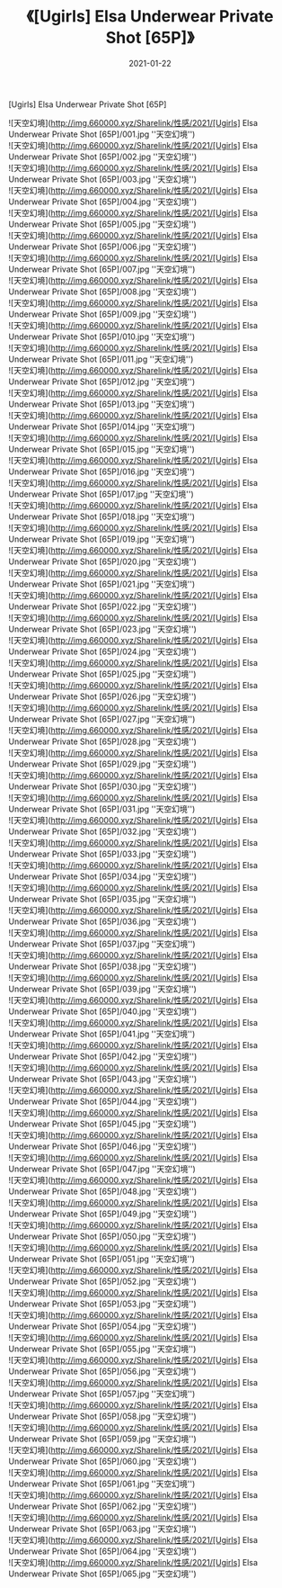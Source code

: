 ﻿---
layout: post
title:  《[Ugirls] Elsa Underwear Private Shot [65P]》
date:   2021-01-22
img: http://img.660000.xyz/Sharelink/性感/2021/[Ugirls] Elsa Underwear Private Shot [65P]/000.jpg
categories: [美女, 性感, 泳衣]
---

[Ugirls] Elsa Underwear Private Shot [65P]



![天空幻境](http://img.660000.xyz/Sharelink/性感/2021/[Ugirls] Elsa Underwear Private Shot [65P]/001.jpg ''天空幻境'') <br>
![天空幻境](http://img.660000.xyz/Sharelink/性感/2021/[Ugirls] Elsa Underwear Private Shot [65P]/002.jpg ''天空幻境'') <br>
![天空幻境](http://img.660000.xyz/Sharelink/性感/2021/[Ugirls] Elsa Underwear Private Shot [65P]/003.jpg ''天空幻境'') <br>
![天空幻境](http://img.660000.xyz/Sharelink/性感/2021/[Ugirls] Elsa Underwear Private Shot [65P]/004.jpg ''天空幻境'') <br>
![天空幻境](http://img.660000.xyz/Sharelink/性感/2021/[Ugirls] Elsa Underwear Private Shot [65P]/005.jpg ''天空幻境'') <br>
![天空幻境](http://img.660000.xyz/Sharelink/性感/2021/[Ugirls] Elsa Underwear Private Shot [65P]/006.jpg ''天空幻境'') <br>
![天空幻境](http://img.660000.xyz/Sharelink/性感/2021/[Ugirls] Elsa Underwear Private Shot [65P]/007.jpg ''天空幻境'') <br>
![天空幻境](http://img.660000.xyz/Sharelink/性感/2021/[Ugirls] Elsa Underwear Private Shot [65P]/008.jpg ''天空幻境'') <br>
![天空幻境](http://img.660000.xyz/Sharelink/性感/2021/[Ugirls] Elsa Underwear Private Shot [65P]/009.jpg ''天空幻境'') <br>
![天空幻境](http://img.660000.xyz/Sharelink/性感/2021/[Ugirls] Elsa Underwear Private Shot [65P]/010.jpg ''天空幻境'') <br>
![天空幻境](http://img.660000.xyz/Sharelink/性感/2021/[Ugirls] Elsa Underwear Private Shot [65P]/011.jpg ''天空幻境'') <br>
![天空幻境](http://img.660000.xyz/Sharelink/性感/2021/[Ugirls] Elsa Underwear Private Shot [65P]/012.jpg ''天空幻境'') <br>
![天空幻境](http://img.660000.xyz/Sharelink/性感/2021/[Ugirls] Elsa Underwear Private Shot [65P]/013.jpg ''天空幻境'') <br>
![天空幻境](http://img.660000.xyz/Sharelink/性感/2021/[Ugirls] Elsa Underwear Private Shot [65P]/014.jpg ''天空幻境'') <br>
![天空幻境](http://img.660000.xyz/Sharelink/性感/2021/[Ugirls] Elsa Underwear Private Shot [65P]/015.jpg ''天空幻境'') <br>
![天空幻境](http://img.660000.xyz/Sharelink/性感/2021/[Ugirls] Elsa Underwear Private Shot [65P]/016.jpg ''天空幻境'') <br>
![天空幻境](http://img.660000.xyz/Sharelink/性感/2021/[Ugirls] Elsa Underwear Private Shot [65P]/017.jpg ''天空幻境'') <br>
![天空幻境](http://img.660000.xyz/Sharelink/性感/2021/[Ugirls] Elsa Underwear Private Shot [65P]/018.jpg ''天空幻境'') <br>
![天空幻境](http://img.660000.xyz/Sharelink/性感/2021/[Ugirls] Elsa Underwear Private Shot [65P]/019.jpg ''天空幻境'') <br>
![天空幻境](http://img.660000.xyz/Sharelink/性感/2021/[Ugirls] Elsa Underwear Private Shot [65P]/020.jpg ''天空幻境'') <br>
![天空幻境](http://img.660000.xyz/Sharelink/性感/2021/[Ugirls] Elsa Underwear Private Shot [65P]/021.jpg ''天空幻境'') <br>
![天空幻境](http://img.660000.xyz/Sharelink/性感/2021/[Ugirls] Elsa Underwear Private Shot [65P]/022.jpg ''天空幻境'') <br>
![天空幻境](http://img.660000.xyz/Sharelink/性感/2021/[Ugirls] Elsa Underwear Private Shot [65P]/023.jpg ''天空幻境'') <br>
![天空幻境](http://img.660000.xyz/Sharelink/性感/2021/[Ugirls] Elsa Underwear Private Shot [65P]/024.jpg ''天空幻境'') <br>
![天空幻境](http://img.660000.xyz/Sharelink/性感/2021/[Ugirls] Elsa Underwear Private Shot [65P]/025.jpg ''天空幻境'') <br>
![天空幻境](http://img.660000.xyz/Sharelink/性感/2021/[Ugirls] Elsa Underwear Private Shot [65P]/026.jpg ''天空幻境'') <br>
![天空幻境](http://img.660000.xyz/Sharelink/性感/2021/[Ugirls] Elsa Underwear Private Shot [65P]/027.jpg ''天空幻境'') <br>
![天空幻境](http://img.660000.xyz/Sharelink/性感/2021/[Ugirls] Elsa Underwear Private Shot [65P]/028.jpg ''天空幻境'') <br>
![天空幻境](http://img.660000.xyz/Sharelink/性感/2021/[Ugirls] Elsa Underwear Private Shot [65P]/029.jpg ''天空幻境'') <br>
![天空幻境](http://img.660000.xyz/Sharelink/性感/2021/[Ugirls] Elsa Underwear Private Shot [65P]/030.jpg ''天空幻境'') <br>
![天空幻境](http://img.660000.xyz/Sharelink/性感/2021/[Ugirls] Elsa Underwear Private Shot [65P]/031.jpg ''天空幻境'') <br>
![天空幻境](http://img.660000.xyz/Sharelink/性感/2021/[Ugirls] Elsa Underwear Private Shot [65P]/032.jpg ''天空幻境'') <br>
![天空幻境](http://img.660000.xyz/Sharelink/性感/2021/[Ugirls] Elsa Underwear Private Shot [65P]/033.jpg ''天空幻境'') <br>
![天空幻境](http://img.660000.xyz/Sharelink/性感/2021/[Ugirls] Elsa Underwear Private Shot [65P]/034.jpg ''天空幻境'') <br>
![天空幻境](http://img.660000.xyz/Sharelink/性感/2021/[Ugirls] Elsa Underwear Private Shot [65P]/035.jpg ''天空幻境'') <br>
![天空幻境](http://img.660000.xyz/Sharelink/性感/2021/[Ugirls] Elsa Underwear Private Shot [65P]/036.jpg ''天空幻境'') <br>
![天空幻境](http://img.660000.xyz/Sharelink/性感/2021/[Ugirls] Elsa Underwear Private Shot [65P]/037.jpg ''天空幻境'') <br>
![天空幻境](http://img.660000.xyz/Sharelink/性感/2021/[Ugirls] Elsa Underwear Private Shot [65P]/038.jpg ''天空幻境'') <br>
![天空幻境](http://img.660000.xyz/Sharelink/性感/2021/[Ugirls] Elsa Underwear Private Shot [65P]/039.jpg ''天空幻境'') <br>
![天空幻境](http://img.660000.xyz/Sharelink/性感/2021/[Ugirls] Elsa Underwear Private Shot [65P]/040.jpg ''天空幻境'') <br>
![天空幻境](http://img.660000.xyz/Sharelink/性感/2021/[Ugirls] Elsa Underwear Private Shot [65P]/041.jpg ''天空幻境'') <br>
![天空幻境](http://img.660000.xyz/Sharelink/性感/2021/[Ugirls] Elsa Underwear Private Shot [65P]/042.jpg ''天空幻境'') <br>
![天空幻境](http://img.660000.xyz/Sharelink/性感/2021/[Ugirls] Elsa Underwear Private Shot [65P]/043.jpg ''天空幻境'') <br>
![天空幻境](http://img.660000.xyz/Sharelink/性感/2021/[Ugirls] Elsa Underwear Private Shot [65P]/044.jpg ''天空幻境'') <br>
![天空幻境](http://img.660000.xyz/Sharelink/性感/2021/[Ugirls] Elsa Underwear Private Shot [65P]/045.jpg ''天空幻境'') <br>
![天空幻境](http://img.660000.xyz/Sharelink/性感/2021/[Ugirls] Elsa Underwear Private Shot [65P]/046.jpg ''天空幻境'') <br>
![天空幻境](http://img.660000.xyz/Sharelink/性感/2021/[Ugirls] Elsa Underwear Private Shot [65P]/047.jpg ''天空幻境'') <br>
![天空幻境](http://img.660000.xyz/Sharelink/性感/2021/[Ugirls] Elsa Underwear Private Shot [65P]/048.jpg ''天空幻境'') <br>
![天空幻境](http://img.660000.xyz/Sharelink/性感/2021/[Ugirls] Elsa Underwear Private Shot [65P]/049.jpg ''天空幻境'') <br>
![天空幻境](http://img.660000.xyz/Sharelink/性感/2021/[Ugirls] Elsa Underwear Private Shot [65P]/050.jpg ''天空幻境'') <br>
![天空幻境](http://img.660000.xyz/Sharelink/性感/2021/[Ugirls] Elsa Underwear Private Shot [65P]/051.jpg ''天空幻境'') <br>
![天空幻境](http://img.660000.xyz/Sharelink/性感/2021/[Ugirls] Elsa Underwear Private Shot [65P]/052.jpg ''天空幻境'') <br>
![天空幻境](http://img.660000.xyz/Sharelink/性感/2021/[Ugirls] Elsa Underwear Private Shot [65P]/053.jpg ''天空幻境'') <br>
![天空幻境](http://img.660000.xyz/Sharelink/性感/2021/[Ugirls] Elsa Underwear Private Shot [65P]/054.jpg ''天空幻境'') <br>
![天空幻境](http://img.660000.xyz/Sharelink/性感/2021/[Ugirls] Elsa Underwear Private Shot [65P]/055.jpg ''天空幻境'') <br>
![天空幻境](http://img.660000.xyz/Sharelink/性感/2021/[Ugirls] Elsa Underwear Private Shot [65P]/056.jpg ''天空幻境'') <br>
![天空幻境](http://img.660000.xyz/Sharelink/性感/2021/[Ugirls] Elsa Underwear Private Shot [65P]/057.jpg ''天空幻境'') <br>
![天空幻境](http://img.660000.xyz/Sharelink/性感/2021/[Ugirls] Elsa Underwear Private Shot [65P]/058.jpg ''天空幻境'') <br>
![天空幻境](http://img.660000.xyz/Sharelink/性感/2021/[Ugirls] Elsa Underwear Private Shot [65P]/059.jpg ''天空幻境'') <br>
![天空幻境](http://img.660000.xyz/Sharelink/性感/2021/[Ugirls] Elsa Underwear Private Shot [65P]/060.jpg ''天空幻境'') <br>
![天空幻境](http://img.660000.xyz/Sharelink/性感/2021/[Ugirls] Elsa Underwear Private Shot [65P]/061.jpg ''天空幻境'') <br>
![天空幻境](http://img.660000.xyz/Sharelink/性感/2021/[Ugirls] Elsa Underwear Private Shot [65P]/062.jpg ''天空幻境'') <br>
![天空幻境](http://img.660000.xyz/Sharelink/性感/2021/[Ugirls] Elsa Underwear Private Shot [65P]/063.jpg ''天空幻境'') <br>
![天空幻境](http://img.660000.xyz/Sharelink/性感/2021/[Ugirls] Elsa Underwear Private Shot [65P]/064.jpg ''天空幻境'') <br>
![天空幻境](http://img.660000.xyz/Sharelink/性感/2021/[Ugirls] Elsa Underwear Private Shot [65P]/065.jpg ''天空幻境'') <br>